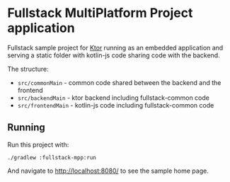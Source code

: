 # Fullstack MultiPlatform Project application

Fullstack sample project for [Ktor](https://ktor.io) running as an embedded application and serving
a static folder with kotlin-js code sharing code with the backend.

The structure:
* `src/commonMain` - common code shared between the backend and the frontend
* `src/backendMain` - ktor backend including fullstack-common code
* `src/frontendMain` - kotlin-js code including fullstack-common code 

## Running

Run this project with:

```text
./gradlew :fullstack-mpp:run
```
 
And navigate to [http://localhost:8080/](http://localhost:8080/) to see the sample home page.  
